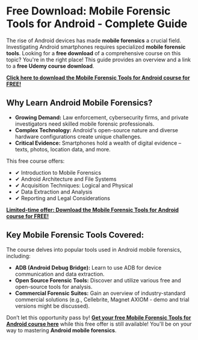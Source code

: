 # Free Download: Mobile Forensic Tools for Android - Complete Guide

The rise of Android devices has made **mobile forensics** a crucial field. Investigating Android smartphones requires specialized **mobile forensic tools**. Looking for a **free download** of a comprehensive course on this topic? You're in the right place! This guide provides an overview and a link to a **free Udemy course download**.

[**Click here to download the Mobile Forensic Tools for Android course for FREE!**](https://udemywork.com/mobile-forensic-tools-for-android)

## Why Learn Android Mobile Forensics?

*   **Growing Demand:** Law enforcement, cybersecurity firms, and private investigators need skilled mobile forensic professionals.
*   **Complex Technology:** Android's open-source nature and diverse hardware configurations create unique challenges.
*   **Critical Evidence:** Smartphones hold a wealth of digital evidence – texts, photos, location data, and more.

This free course offers:

*   ✔ Introduction to Mobile Forensics
*   ✔ Android Architecture and File Systems
*   ✔ Acquisition Techniques: Logical and Physical
*   ✔ Data Extraction and Analysis
*   ✔ Reporting and Legal Considerations

[**Limited-time offer: Download the Mobile Forensic Tools for Android course for FREE!**](https://udemywork.com/mobile-forensic-tools-for-android)

## Key Mobile Forensic Tools Covered:

The course delves into popular tools used in Android mobile forensics, including:

*   **ADB (Android Debug Bridge):** Learn to use ADB for device communication and data extraction.
*   **Open Source Forensic Tools:** Discover and utilize various free and open-source tools for analysis.
*   **Commercial Forensic Suites:** Gain an overview of industry-standard commercial solutions (e.g., Cellebrite, Magnet AXIOM - demo and trial versions might be discussed).

Don’t let this opportunity pass by! **[Get your free Mobile Forensic Tools for Android course here](https://udemywork.com/mobile-forensic-tools-for-android)** while this free offer is still available! You'll be on your way to mastering **Android mobile forensics**.
